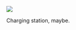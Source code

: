 ![](https://db-feed.s3.amazonaws.com/legacy/shotwin-2021-03-28_22-51-53-1616986448.png)

Charging station, maybe.
